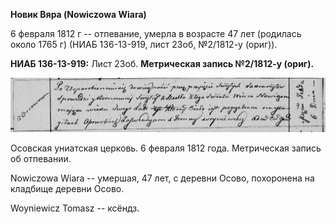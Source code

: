 **Новик Вяра (Nowiczowa Wiara)**

6 февраля 1812 г -- отпевание, умерла в возрасте 47 лет (родилась около
1765 г) (НИАБ 136-13-919, лист 23об, №2/1812-у (ориг)).

**НИАБ 136-13-919:** Лист 23об. **Метрическая запись №2/1812-у (ориг).**

![](./media/661e3ef9367e8c23369917593f130826ce5f37de.png)

Осовская униатская церковь. 6 февраля 1812 года. Метрическая запись об
отпевании.

Nowiczowa Wiara -- умершая, 47 лет, с деревни Осово, похоронена на
кладбище деревни Осово.

Woyniewicz Tomasz -- ксёндз.
